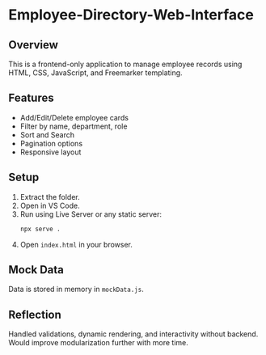 # Employee-Directory-Web-Interface

## Overview
This is a frontend-only application to manage employee records using HTML, CSS, JavaScript, and Freemarker templating.

## Features
- Add/Edit/Delete employee cards
- Filter by name, department, role
- Sort and Search
- Pagination options
- Responsive layout

## Setup
1. Extract the folder.
2. Open in VS Code.
3. Run using Live Server or any static server:
   ```bash
   npx serve .
   ```
4. Open `index.html` in your browser.

## Mock Data
Data is stored in memory in `mockData.js`.

## Reflection
Handled validations, dynamic rendering, and interactivity without backend. Would improve modularization further with more time.
